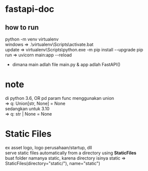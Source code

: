 # fastapi-doc

## how to run
python -m venv virtualenv<br>
windows => .\virtualenv\Scripts\activate.bat<br>
update => virtualenv\Scripts\python.exe -m pip install --upgrade pip<br>
run => uvicorn main:app --reload<br>
* dimana main adlah file main.py & app adlah FastAPI()<br>
# note
di python 3.6, OR pd param func menggunakan union<br>
=> q: Union[str, None] = None<br>
sedangkan untuk 3.10<br>
=>  q: str | None = None

# Static Files
ex asset logo, logo perusahaan/startup, dll<br>
serve static files automatically from a directory using <b>StaticFiles</b><br>
buat folder namanya static, karena directory isinya static => StaticFiles(directory="static/"), name="static")<br>